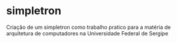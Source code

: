 # simpletron
Criação de um simpletron como trabalho pratico para a matéria de arquitetura de computadores na Universidade Federal de Sergipe
